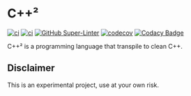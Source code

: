 # C\+\+²

<!-- markdownlint-disable-next-line line-length -->
[![ci](https://github.com/3uclide/cpps/actions/workflows/ci.yml/badge.svg)](https://github.com/3uclide/cpps/actions/workflows/ci.yml) [![ci](https://github.com/3uclide/cpps/actions/workflows/codeql.yml/badge.svg)](https://github.com/3uclide/cpps/actions/workflows/codeql.yml) [![GitHub Super-Linter](https://github.com/3uclide/cpps/workflows/Lint%20Code%20Base/badge.svg)](https://github.com/marketplace/actions/super-linter) [![codecov](https://codecov.io/gh/3uclide/cpps/branch/main/graph/badge.svg?token=jBp6t5Afrf)](https://codecov.io/gh/3uclide/cpps) [![Codacy Badge](https://app.codacy.com/project/badge/Grade/59c0997ae7ab4b55b274b18cde0c7a84)](https://www.codacy.com/gh/3uclide/cpps/dashboard?utm_source=github.com&amp;utm_medium=referral&amp;utm_content=3uclide/cpps&amp;utm_campaign=Badge_Grade)

C\+\+² is a programming language that transpile to clean C\+\+.

## Disclaimer

This is an experimental project, use at your own risk.

